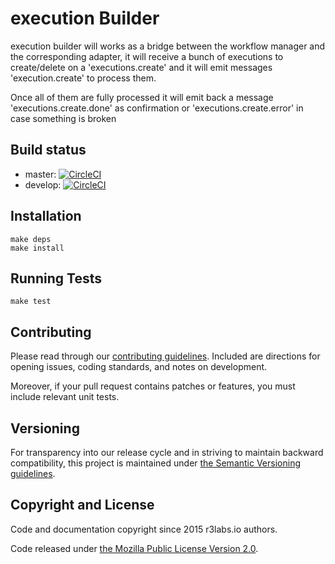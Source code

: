 # execution Builder

execution builder will works as a bridge between the workflow manager and the corresponding adapter, it will receive a bunch of executions to create/delete on a 'executions.create' and it will emit messages 'execution.create' to process them.

Once all of them are fully processed it will emit back a message 'executions.create.done' as confirmation or 'executions.create.error' in case something is broken

## Build status

* master: [![CircleCI](https://circleci.com/gh/ErnestIO/execution-builder/tree/master.svg?style=svg)](https://circleci.com/gh/ErnestIO/execution-builder/tree/master)
* develop: [![CircleCI](https://circleci.com/gh/ErnestIO/execution-builder/tree/develop.svg?style=svg)](https://circleci.com/gh/ErnestIO/execution-builder/tree/develop)

## Installation

```
make deps
make install
```

## Running Tests

```
make test
```

## Contributing

Please read through our
[contributing guidelines](CONTRIBUTING.md).
Included are directions for opening issues, coding standards, and notes on
development.

Moreover, if your pull request contains patches or features, you must include
relevant unit tests.

## Versioning

For transparency into our release cycle and in striving to maintain backward
compatibility, this project is maintained under [the Semantic Versioning guidelines](http://semver.org/).

## Copyright and License

Code and documentation copyright since 2015 r3labs.io authors.

Code released under
[the Mozilla Public License Version 2.0](LICENSE).

